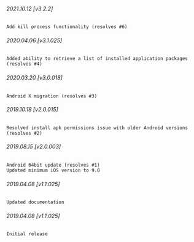 ###### 2021.10.12 [v3.2.2]

```
Add kill process functionality (resolves #6)
```



###### 2020.04.06 [v3.1.025]

```
Added ability to retrieve a list of installed application packages (resolves #4)
```


###### 2020.03.20 [v3.0.018]

```
Android X migration (resolves #3)
```


###### 2019.10.18 [v2.0.015]

```
Resolved install apk permissions issue with older Android versions (resolves #2)
```


###### 2019.08.15 [v2.0.003]

```
Android 64bit update (resolves #1)
Updated minimum iOS version to 9.0
```


###### 2019.04.08 [v1.1.025]

```
Updated documentation
```


###### 2019.04.08 [v1.1.025]

```
Initial release
```
